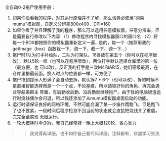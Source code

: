 全自动0-2拖尸使用手册：

1. 如果你没看我的程序，对其运行原理并不了解，那么请务必使用“网易mumu”模拟器，自定义分辨率800x400，DPI=160
2. 如果你看了并且理解了我的程序，那么可以选用任意模拟器，任意分辨率，但是需要自行修改以下内容
    （1）修改程序内寻找模拟器窗口的窗口名
    （2）将每一个BOX都按照你的模拟器重新定义一遍...是的，每一个（推荐用我的getImage（box）函数截一下、调一下、截一下、调一下...）
3. 拖尸时1队为打手补给队，二队为打架队，16哥放在第五个（你可以在程序里改），默认5轮一修（也可以在程序里改），两位打手默认选择仓库里的第一位（最方便，也
   可以改），反正我的打手是三改M4和AR15，她们等级最高，在仓库里排最前面，换人时点的位置都一样，可方便了
4. 拖尸拖到提示人形满了会自动去拆，默认拆7 * 6个（也可以改），拆的时候不是直接智能选择而是一个一个点，不论星级，所以请锁好你的角色，拆完会通过导航条回主    界面，有后勤收后勤，没后勤就继续拖尸。由于我的电脑很渣运行时烧钱偶尔会闪退，所以我还添加了从mumu模拟器桌面启动的功能。
5. 运行时请保证良好的网络环境，不然可能会漏了某一步操作而跑飞，但是跑飞了也不要紧，一段时间后程序检测不到当前的状态就会直接把烧钱关了重启，完完全全实现    无限运行。
6. 一轮大概耗时4h30s，我自己经常挂一晚上大概120轮，省心省力

>>我说得再详细，也不如你自己看代码详细，注释都有，欢迎学习交流
